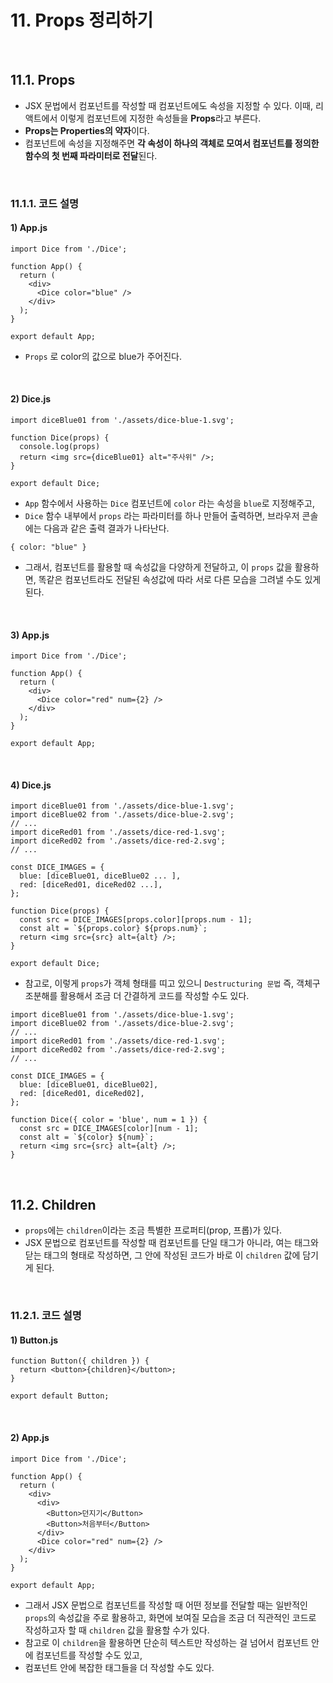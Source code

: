 # 11. Props 정리하기

<br/>

## 11.1. Props

- JSX 문법에서 컴포넌트를 작성할 때 컴포넌트에도 속성을 지정할 수 있다. 이때,  리액트에서 이렇게 컴포넌트에 지정한 속성들을 **Props**라고 부른다.
- **Props는 Properties의 약자**이다. 
- 컴포넌트에 속성을 지정해주면 **각 속성이 하나의 객체로 모여서 컴포넌트를 정의한 함수의 첫 번째 파라미터로 전달**된다.

<br/>

### 11.1.1. 코드 설명

#### 1) App.js

```react
import Dice from './Dice';

function App() {
  return (
    <div>
      <Dice color="blue" />
    </div>
  );
}

export default App;
```

- `Props` 로 color의 값으로 blue가 주어진다.

<br/>

#### 2) Dice.js

```react
import diceBlue01 from './assets/dice-blue-1.svg';

function Dice(props) {
  console.log(props)
  return <img src={diceBlue01} alt="주사위" />;
}

export default Dice;
```

- `App` 함수에서 사용하는 `Dice` 컴포넌트에 `color` 라는 속성을 `blue`로 지정해주고,
- `Dice` 함수 내부에서 `props` 라는 파라미터를 하나 만들어 출력하면, 브라우저 콘솔에는 다음과 같은 출력 결과가 나타난다.

```
{ color: "blue" }
```

- 그래서, 컴포넌트를 활용할 때 속성값을 다양하게 전달하고, 이 `props` 값을 활용하면, 똑같은 컴포넌트라도 전달된 속성값에 따라 서로 다른 모습을 그려낼 수도 있게 된다.

<br/>

#### 3) App.js

```react
import Dice from './Dice';

function App() {
  return (
    <div>
      <Dice color="red" num={2} />
    </div>
  );
}

export default App;
```

<br/>

#### 4) Dice.js

```react
import diceBlue01 from './assets/dice-blue-1.svg';
import diceBlue02 from './assets/dice-blue-2.svg';
// ...
import diceRed01 from './assets/dice-red-1.svg';
import diceRed02 from './assets/dice-red-2.svg';
// ...

const DICE_IMAGES = {
  blue: [diceBlue01, diceBlue02 ... ],
  red: [diceRed01, diceRed02 ...],
};

function Dice(props) {
  const src = DICE_IMAGES[props.color][props.num - 1];
  const alt = `${props.color} ${props.num}`;
  return <img src={src} alt={alt} />;
}

export default Dice;
```

- 참고로, 이렇게 `props`가 객체 형태를 띠고 있으니 `Destructuring 문법` 즉, 객체구조분해를 활용해서 조금 더 간결하게 코드를 작성할 수도 있다.

```react
import diceBlue01 from './assets/dice-blue-1.svg';
import diceBlue02 from './assets/dice-blue-2.svg';
// ...
import diceRed01 from './assets/dice-red-1.svg';
import diceRed02 from './assets/dice-red-2.svg';
// ...

const DICE_IMAGES = {
  blue: [diceBlue01, diceBlue02],
  red: [diceRed01, diceRed02],
};

function Dice({ color = 'blue', num = 1 }) {
  const src = DICE_IMAGES[color][num - 1];
  const alt = `${color} ${num}`;
  return <img src={src} alt={alt} />;
}
```

<br/>

## 11.2. Children

- `props`에는 `children`이라는 조금 특별한 프로퍼티(prop, 프롭)가 있다.
- JSX 문법으로 컴포넌트를 작성할 때 컴포넌트를 단일 태그가 아니라, 여는 태그와 닫는 태그의 형태로 작성하면, 그 안에 작성된 코드가 바로 이 `children` 값에 담기게 된다.

<br/>

### 11.2.1. 코드 설명

#### 1) Button.js

```react
function Button({ children }) {
  return <button>{children}</button>;
}

export default Button;
```

<br/>

#### 2) App.js

```react
import Dice from './Dice';

function App() {
  return (
    <div>
      <div>
        <Button>던지기</Button>
        <Button>처음부터</Button>
      </div>
      <Dice color="red" num={2} />
    </div>
  );
}

export default App;
```

- 그래서 JSX 문법으로 컴포넌트를 작성할 때 어떤 정보를 전달할 때는 일반적인 `props`의 속성값을 주로 활용하고, 화면에 보여질 모습을 조금 더 직관적인 코드로 작성하고자 할 때 `children` 값을 활용할 수가 있다.
- 참고로 이 `children`을 활용하면 단순히 텍스트만 작성하는 걸 넘어서 컴포넌트 안에 컴포넌트를 작성할 수도 있고, 
- 컴포넌트 안에 복잡한 태그들을 더 작성할 수도 있다.
